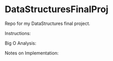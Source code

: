 # DataStructuresFinalProj
Repo for my DataStructures final project.

Instructions:

Big O Analysis: 

Notes on Implementation: 
